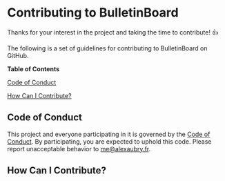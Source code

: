 # Contributing to BulletinBoard

Thanks for your interest in the project and taking the time to contribute! 👍

The following is a set of guidelines for contributing to BulletinBoard on GitHub.

**Table of Contents**

[Code of Conduct](#code-of-conduct)

[How Can I Contribute?](#how-can-i-contribute)

## Code of Conduct

This project and everyone participating in it is governed by the [Code of Conduct](CODE_OF_CONDUCT.md). By participating, you are expected to uphold this code. Please report unacceptable behavior to [me@alexaubry.fr](mailto:me@alexaubry.fr).

## How Can I Contribute?


